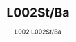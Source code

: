 ---
designer: Alberto Basaglia Natalia Rota Nodari
description: "The%20L002%20collection%20is%20the%20result%20of%20combining%20two%20moulded%20polycarbonate%20shells%20and%20it%20stands%20out%20for%20its%20soft%20and%20sinuous%20shapes.%20Floor%20lamp%20with%20two%20injection%20moulded%20polycarbonate%20diffusers%20%D8%20520mm%2C%20steel%20base%20and%20central%20stem.%20Foot%20pedal%20to%20swith%20on."
image_primary: img/L002ST_L002ST-BA_01_zoom.jpg
image_secondary: img/L002ST_L002ST-BA_02_zoom.jpg
manufacturer: Pedrali
href: https://www.pedrali.it/en/products/catalog/Lamp-L002ST-BA/
subtitle: L002 L002St/Ba
title: L002St/Ba
image_thumb: img/L002ST_L002ST-BA_cover.jpg
tags: 
  - pedrali
  - lamps
category: lamps
slug: /manufacturers/pedrali/lamps/alberto-basaglia-natalia-rota-nodari-l-002-st-ba
---